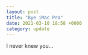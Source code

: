 ```yaml
---
layout: post
title: "Bye iMac Pro"
date: 2021-03-10 18:58 +0000
category: update
---
```


I never knew you...
